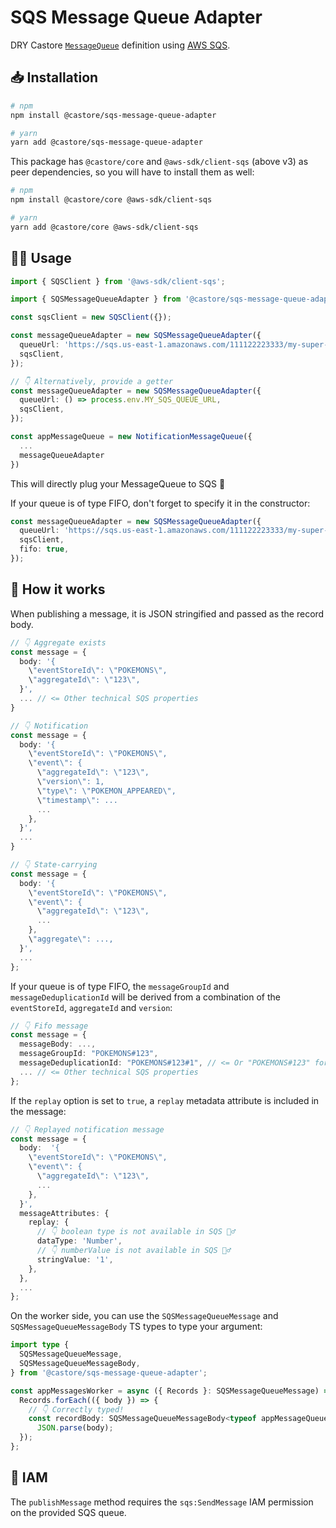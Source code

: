 # SQS Message Queue Adapter

DRY Castore [`MessageQueue`](https://github.com/castore-dev/castore/#--messagequeue) definition using [AWS SQS](https://aws.amazon.com/sqs/).

## 📥 Installation

```bash
# npm
npm install @castore/sqs-message-queue-adapter

# yarn
yarn add @castore/sqs-message-queue-adapter
```

This package has `@castore/core` and `@aws-sdk/client-sqs` (above v3) as peer dependencies, so you will have to install them as well:

```bash
# npm
npm install @castore/core @aws-sdk/client-sqs

# yarn
yarn add @castore/core @aws-sdk/client-sqs
```

## 👩‍💻 Usage

```ts
import { SQSClient } from '@aws-sdk/client-sqs';

import { SQSMessageQueueAdapter } from '@castore/sqs-message-queue-adapter';

const sqsClient = new SQSClient({});

const messageQueueAdapter = new SQSMessageQueueAdapter({
  queueUrl: 'https://sqs.us-east-1.amazonaws.com/111122223333/my-super-queue',
  sqsClient,
});

// 👇 Alternatively, provide a getter
const messageQueueAdapter = new SQSMessageQueueAdapter({
  queueUrl: () => process.env.MY_SQS_QUEUE_URL,
  sqsClient,
});

const appMessageQueue = new NotificationMessageQueue({
  ...
  messageQueueAdapter
})
```

This will directly plug your MessageQueue to SQS 🙌

If your queue is of type FIFO, don't forget to specify it in the constructor:

```ts
const messageQueueAdapter = new SQSMessageQueueAdapter({
  queueUrl: 'https://sqs.us-east-1.amazonaws.com/111122223333/my-super-queue',
  sqsClient,
  fifo: true,
});
```

## 🤔 How it works

When publishing a message, it is JSON stringified and passed as the record body.

```ts
// 👇 Aggregate exists
const message = {
  body: '{
    \"eventStoreId\": \"POKEMONS\",
    \"aggregateId\": \"123\",
  }',
  ... // <= Other technical SQS properties
}
```

```ts
// 👇 Notification
const message = {
  body: '{
    \"eventStoreId\": \"POKEMONS\",
    \"event\": {
      \"aggregateId\": \"123\",
      \"version\": 1,
      \"type\": \"POKEMON_APPEARED\",
      \"timestamp\": ...
      ...
    },
  }',
  ...
}
```

```ts
// 👇 State-carrying
const message = {
  body: '{
    \"eventStoreId\": \"POKEMONS\",
    \"event\": {
      \"aggregateId\": \"123\",
      ...
    },
    \"aggregate\": ...,
  }',
  ...
};
```

If your queue is of type FIFO, the `messageGroupId` and `messageDeduplicationId` will be derived from a combination of the `eventStoreId`, `aggregateId` and `version`:

```ts
// 👇 Fifo message
const message = {
  messageBody: ...,
  messageGroupId: "POKEMONS#123",
  messageDeduplicationId: "POKEMONS#123#1", // <= Or "POKEMONS#123" for AggregateExistsMessageQueues
  ... // <= Other technical SQS properties
};
```

If the `replay` option is set to `true`, a `replay` metadata attribute is included in the message:

```ts
// 👇 Replayed notification message
const message = {
  body:  '{
    \"eventStoreId\": \"POKEMONS\",
    \"event\": {
      \"aggregateId\": \"123\",
      ...
    },
  }',
  messageAttributes: {
    replay: {
      // 👇 boolean type is not available in SQS 🤷‍♂️
      dataType: 'Number',
      // 👇 numberValue is not available in SQS 🤷‍♂️
      stringValue: '1',
    },
  },
  ...
};
```

On the worker side, you can use the `SQSMessageQueueMessage` and `SQSMessageQueueMessageBody` TS types to type your argument:

```ts
import type {
  SQSMessageQueueMessage,
  SQSMessageQueueMessageBody,
} from '@castore/sqs-message-queue-adapter';

const appMessagesWorker = async ({ Records }: SQSMessageQueueMessage) => {
  Records.forEach(({ body }) => {
    // 👇 Correctly typed!
    const recordBody: SQSMessageQueueMessageBody<typeof appMessageQueue> =
      JSON.parse(body);
  });
};
```

## 🔑 IAM

The `publishMessage` method requires the `sqs:SendMessage` IAM permission on the provided SQS queue.
